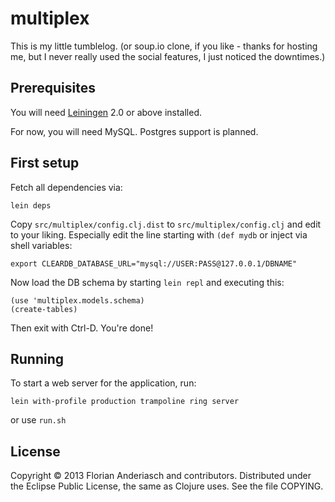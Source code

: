 # multiplex

This is my little tumblelog.
(or soup.io clone, if you like - thanks for hosting me,
but I never really used the social features, I just noticed the downtimes.)

## Prerequisites

You will need [Leiningen][1] 2.0 or above installed.

[1]: https://github.com/technomancy/leiningen

For now, you will need MySQL. Postgres support is planned.

## First setup

Fetch all dependencies via:

    lein deps

Copy `src/multiplex/config.clj.dist` to `src/multiplex/config.clj` and edit to your liking.
Especially edit the line starting with `(def mydb` or inject via shell variables:

    export CLEARDB_DATABASE_URL="mysql://USER:PASS@127.0.0.1/DBNAME"

Now load the DB schema by starting `lein repl` and executing this:

    (use 'multiplex.models.schema)
    (create-tables)

Then exit with Ctrl-D. You're done!

## Running

To start a web server for the application, run:

    lein with-profile production trampoline ring server

or use ```run.sh```

## License

Copyright © 2013 Florian Anderiasch and contributors. Distributed under the Eclipse Public License, the same as Clojure uses. See the file COPYING.
